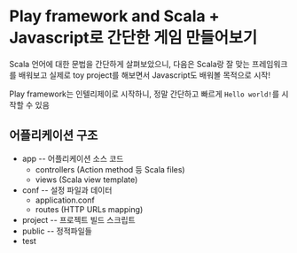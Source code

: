 # Play framework and Scala + Javascript로 간단한 게임 만들어보기

Scala 언어에 대한 문법을 간단하게 살펴보았으니, 다음은 Scala랑 잘 맞는 프레임워크를 배워보고 실제로 toy project를 해보면서 Javascript도 배워볼 목적으로 시작!

Play framework는 인텔리제이로 시작하니, 정말 간단하고 빠르게 `Hello world!`를 시작할 수 있음

## 어플리케이션 구조

- app -- 어플리케이션 소스 코드
  - controllers (Action method 등 Scala files)
  - views (Scala view template)
- conf -- 설정 파일과 데이터
  - application.conf
  - routes (HTTP URLs mapping)
- project -- 프로젝트 빌드 스크립트
- public -- 정적파일들
- test